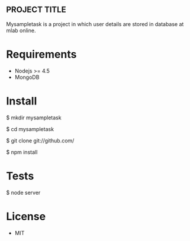 ## PROJECT TITLE

Mysampletask is a project in which user details are stored in database at mlab online.


# Requirements

* Nodejs >= 4.5
* MongoDB

# Install

$ mkdir mysampletask

$ cd mysampletask

$ git clone git://github.com/

$ npm install

# Tests

$ node server

# License 

* MIT
